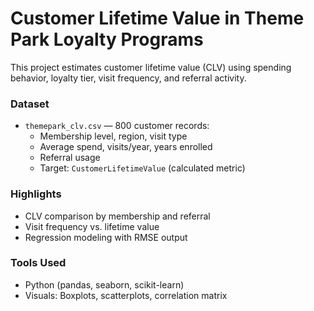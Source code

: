 # Customer Lifetime Value in Theme Park Loyalty Programs

This project estimates customer lifetime value (CLV) using spending behavior, loyalty tier, visit frequency, and referral activity.

### Dataset

- `themepark_clv.csv` — 800 customer records:
  - Membership level, region, visit type
  - Average spend, visits/year, years enrolled
  - Referral usage
  - Target: `CustomerLifetimeValue` (calculated metric)

### Highlights

- CLV comparison by membership and referral
- Visit frequency vs. lifetime value
- Regression modeling with RMSE output

### Tools Used

- Python (pandas, seaborn, scikit-learn)
- Visuals: Boxplots, scatterplots, correlation matrix
